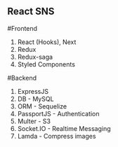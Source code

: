 ## React SNS

#Frontend
1. React (Hooks), Next
2. Redux
3. Redux-saga
4. Styled Components

#Backend
1. ExpressJS
2. DB - MySQL
3. ORM - Sequelize
4. PassportJS - Authentication
5. Multer - S3
6. Socket.IO - Realtime Messaging
7. Lamda - Compress images